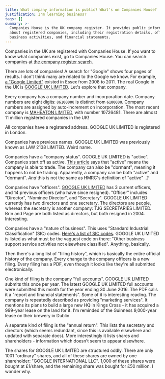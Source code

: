 ```yaml
---
title: What company information is public? What's on Companies House?
justification: I'm learning business?
tags: []
summary: >-
  Companies House is the UK company register. It provides public information
  about registered companies, including their registration details, officers,
  business activities, and financial statements.
---
```


Companies in the UK are registered with Companies House. If you want to know what companies exist, go to Companies House. You can search companies at [the company register search](https://beta.companieshouse.gov.uk/).

There are lots of companies! A search for "Google" shows four pages of results. I don't think many are related to the Google we know. For example, [a "Google Limited"](https://beta.companieshouse.gov.uk/company/06770815) existed in Essex from 2008 to 2011. The real Google in the UK is [GOOGLE UK LIMITED](https://beta.companieshouse.gov.uk/company/03977902). Let's explore that company.

Every company has a company number and incorporation date. Company numbers are eight digits: `06100000` is distinct from `6100000`. Company numbers are assigned by auto-increment on incorporation. The most recent company is [MAHEATON LIMITED](https://beta.companieshouse.gov.uk/company/10726481), with number 10726481. There are almost 11 million registered companies in the UK!

All companies have a registered address. GOOGLE UK LIMITED is registered in London.

Companies have previous names. GOOGLE UK LIMITED was previously known as LAW 2138 LIMITED. Weird name.

Companies have a "company status". GOOGLE UK LIMITED is "active". Companies start off as active. [This article](https://www.1stformations.co.uk/blog/what-does-active-mean-at-companies-house/) says that "active" means the company is able to trade. The company can also be "dormant", meaning it happens to not be trading. Apparently, a company can be both "active" and "dormant". _And_ this is not the same as HMRC's definition of "active" ..?

Companies have "officers". [GOOGLE UK LIMITED](https://beta.companieshouse.gov.uk/company/03977902/officers) has 3 current officers, and 14 previous officers (who have since resigned). "Officer" includes "Director", "Nominee Director", and "Secretary". GOOGLE UK LIMITED currently has two directors and one secretary. The directors are people, whereas the secretary is another company: TJG SECRETARIES LIMITED. Brin and Page are both listed as directors, but both resigned in 2004. Interesting.

Companies have a "nature of business". This uses "Standard Industrial Classification" (SIC) codes. [Here's a list of SIC codes](http://resources.companieshouse.gov.uk/sic/). GOOGLE UK LIMITED is listed as what must be the vaguest code on there: "Other business support service activities not elsewhere classified". Anything, basically.

Then there's a long list of "filing history", which is basically the entire official history of the company. Every change to the company officers is a new filing. Every filing has a PDF, even though it looks like they're all submitted electronically.

One kind of filing is the company "full accounts". GOOGLE UK LIMITED submits this once per year. The latest GOOGLE UK LIMITED full accounts were submitted this month for the year ending 30 June 2016. The PDF calls it a "report and financial statements". Some of it is interesting reading. The company is repeatedly described as providing "marketing services". It mentions its plans to build a large new HQ in Kings Cross - it has acquired a 999-year lease on the land for it. I'm reminded of the Guinness 9,000-year lease on their brewery in Dublin.

A separate kind of filing is the "annual return". This lists the secretary and directors (which seems redundant, since this is available elsewhere and updated with separate docs). More interestingly it lists shares and shareholders - information which doesn't seem to appear elsewhere.

The shares for GOOGLE UK LIMITED are structured oddly. There are only 1001 "ordinary" shares, and all of these shares are owned by one shareholder: "GOOGLE INTERNATIONAL LLC". 1,000 of these shares were bought at £1/share, and the remaining share was bought for £50 million. I wonder why.
